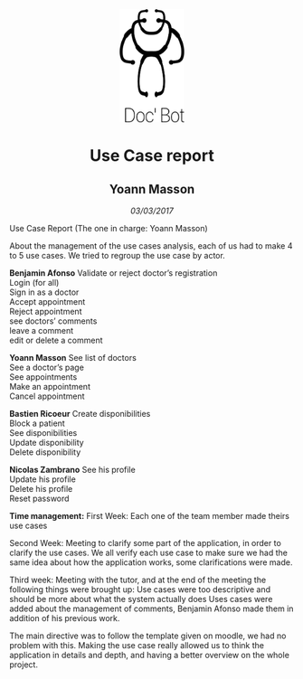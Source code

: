 <center><img src="img/DocBot.png" height="200px"></center>
<center><h1>Use Case report</h1></center>
<center><h2>Yoann Masson</h2></center>
<center><i>03/03/2017</i></center>

Use Case Report
(The one in charge: Yoann Masson)


About the management of the use cases analysis, each of us had to make 4 to 5 use cases. We tried to regroup the use case by actor.

<b>Benjamin Afonso</b>
Validate or reject doctor’s registration<br>
Login (for all)<br>
Sign in as a doctor<br>
Accept appointment<br>
Reject appointment<br>
see doctors’ comments<br>
leave a comment<br>
edit or delete a comment<br>

<b>Yoann Masson</b>
See list of doctors<br>
See a doctor’s page<br>
See appointments<br>
Make an appointment<br>
Cancel appointment<br>

<b>Bastien Ricoeur</b>
Create disponibilities<br>
Block a patient<br>
See disponibilities<br>
Update disponibility<br>
Delete disponibility<br>

<b>Nicolas Zambrano</b>
See his profile<br>
Update his profile<br>
Delete his profile<br>
Reset password<br>

<b>Time management:</b>
First Week: Each one of the team member made theirs use cases

Second Week: Meeting to clarify some part of the application, in order to clarify the use cases. We all verify each use case to make sure we had the same idea about how the application works, some clarifications were made.

Third week: Meeting with the tutor, and at the end of the meeting the following things were brought up:
Use cases were too descriptive and should be more about what the system actually does
Uses cases were added about the management of comments, Benjamin Afonso made them in addition of his previous work.


The main directive was to follow the template given on moodle, we had no problem with this.
Making the use case really allowed us to think the application in details and depth, and having a better overview on the whole project.



